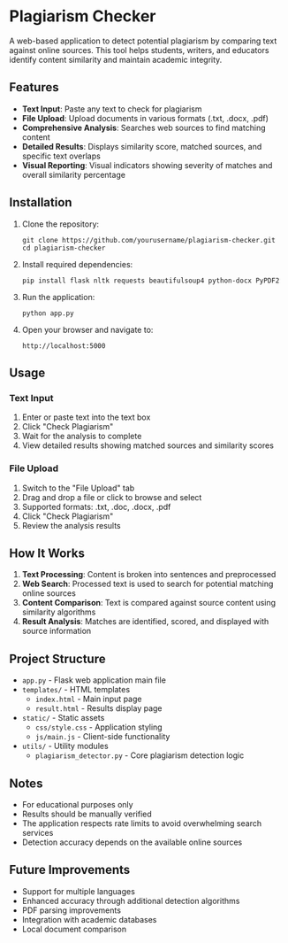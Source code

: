 # Plagiarism Checker

A web-based application to detect potential plagiarism by comparing text against online sources. This tool helps students, writers, and educators identify content similarity and maintain academic integrity.

## Features

- **Text Input**: Paste any text to check for plagiarism
- **File Upload**: Upload documents in various formats (.txt, .docx, .pdf)
- **Comprehensive Analysis**: Searches web sources to find matching content
- **Detailed Results**: Displays similarity score, matched sources, and specific text overlaps
- **Visual Reporting**: Visual indicators showing severity of matches and overall similarity percentage

## Installation

1. Clone the repository:
   ```
   git clone https://github.com/yourusername/plagiarism-checker.git
   cd plagiarism-checker
   ```

2. Install required dependencies:
   ```
   pip install flask nltk requests beautifulsoup4 python-docx PyPDF2
   ```

3. Run the application:
   ```
   python app.py
   ```

4. Open your browser and navigate to:
   ```
   http://localhost:5000
   ```

## Usage

### Text Input
1. Enter or paste text into the text box
2. Click "Check Plagiarism"
3. Wait for the analysis to complete
4. View detailed results showing matched sources and similarity scores

### File Upload
1. Switch to the "File Upload" tab
2. Drag and drop a file or click to browse and select
3. Supported formats: .txt, .doc, .docx, .pdf
4. Click "Check Plagiarism"
5. Review the analysis results

## How It Works

1. **Text Processing**: Content is broken into sentences and preprocessed
2. **Web Search**: Processed text is used to search for potential matching online sources
3. **Content Comparison**: Text is compared against source content using similarity algorithms
4. **Result Analysis**: Matches are identified, scored, and displayed with source information

## Project Structure

- `app.py` - Flask web application main file
- `templates/` - HTML templates
  - `index.html` - Main input page
  - `result.html` - Results display page
- `static/` - Static assets
  - `css/style.css` - Application styling
  - `js/main.js` - Client-side functionality
- `utils/` - Utility modules
  - `plagiarism_detector.py` - Core plagiarism detection logic

## Notes

- For educational purposes only
- Results should be manually verified
- The application respects rate limits to avoid overwhelming search services
- Detection accuracy depends on the available online sources

## Future Improvements

- Support for multiple languages
- Enhanced accuracy through additional detection algorithms
- PDF parsing improvements
- Integration with academic databases
- Local document comparison
